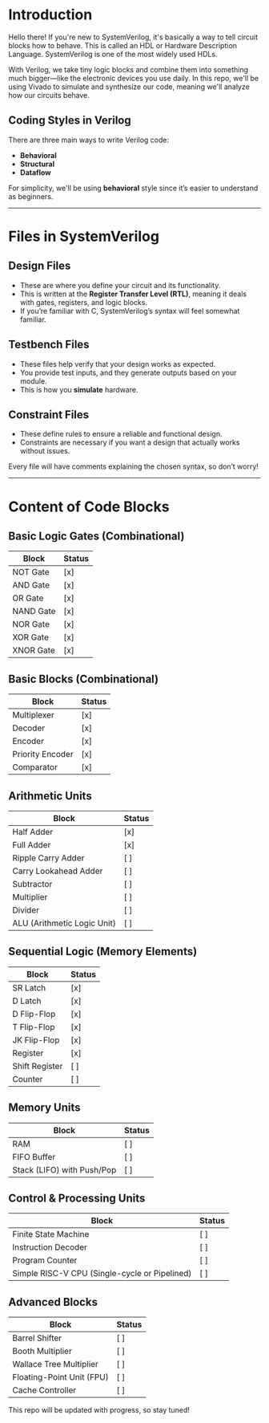 # Introduction

Hello there! If you're new to SystemVerilog, it's basically a way to tell circuit blocks how to behave. This is called an HDL or Hardware Description Language. SystemVerilog is one of the most widely used HDLs.

With Verilog, we take tiny logic blocks and combine them into something much bigger—like the electronic devices you use daily. In this repo, we'll be using Vivado to simulate and synthesize our code, meaning we'll analyze how our circuits behave.

## Coding Styles in Verilog
There are three main ways to write Verilog code:
- **Behavioral**
- **Structural**
- **Dataflow**

For simplicity, we'll be using **behavioral** style since it’s easier to understand as beginners.

---

# Files in SystemVerilog

## Design Files
- These are where you define your circuit and its functionality.
- This is written at the **Register Transfer Level (RTL)**, meaning it deals with gates, registers, and logic blocks.
- If you’re familiar with C, SystemVerilog’s syntax will feel somewhat familiar.

## Testbench Files
- These files help verify that your design works as expected.
- You provide test inputs, and they generate outputs based on your module.
- This is how you **simulate** hardware.

## Constraint Files
- These define rules to ensure a reliable and functional design.
- Constraints are necessary if you want a design that actually works without issues.

Every file will have comments explaining the chosen syntax, so don’t worry!

---

# Content of Code Blocks

## Basic Logic Gates (Combinational)
| Block  | Status |
|--------|--------|
| NOT Gate  | [x] |
| AND Gate  | [x] |
| OR Gate  | [x] |
| NAND Gate | [x] |
| NOR Gate  | [x] |
| XOR Gate  | [x] |
| XNOR Gate | [x] |

## Basic Blocks (Combinational)
| Block  | Status |
|--------|--------|
| Multiplexer | [x] |
| Decoder | [x] |
| Encoder | [x] |
| Priority Encoder | [x] |
| Comparator | [x] |

## Arithmetic Units
| Block  | Status |
|--------|--------|
| Half Adder | [x] |
| Full Adder | [x] |
| Ripple Carry Adder | [ ] |
| Carry Lookahead Adder | [ ] |
| Subtractor | [ ] |
| Multiplier | [ ] |
| Divider | [ ] |
| ALU (Arithmetic Logic Unit) | [ ] |

## Sequential Logic (Memory Elements)
| Block  | Status |
|--------|--------|
| SR Latch | [x] |
| D Latch | [x] |
| D Flip-Flop | [x] |
| T Flip-Flop | [x] |
| JK Flip-Flop | [x] |
| Register | [x] |
| Shift Register | [ ] |
| Counter | [ ] |

## Memory Units
| Block  | Status |
|--------|--------|
| RAM | [ ] |
| FIFO Buffer | [ ] |
| Stack (LIFO) with Push/Pop | [ ] |

## Control & Processing Units
| Block  | Status |
|--------|--------|
| Finite State Machine | [ ] |
| Instruction Decoder | [ ] |
| Program Counter | [ ] |
| Simple RISC-V CPU (Single-cycle or Pipelined) | [ ] |

## Advanced Blocks
| Block  | Status |
|--------|--------|
| Barrel Shifter | [ ] |
| Booth Multiplier | [ ] |
| Wallace Tree Multiplier | [ ] |
| Floating-Point Unit (FPU) | [ ] |
| Cache Controller | [ ] |

This repo will be updated with progress, so stay tuned!
